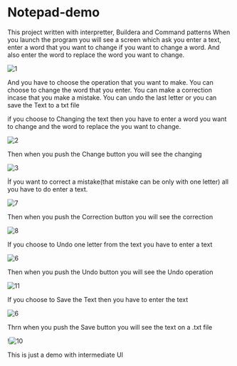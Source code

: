 # Notepad-demo
This project written with interpretter, Buildera and  Command patterns
When you launch the program you will see a screen which ask you enter a text, enter a word that you want to change if you want to change a word. 
And also enter the word to replace the word you want to change. 

![1](https://user-images.githubusercontent.com/72108390/117368401-27d89980-aecc-11eb-8171-5fc1f2e8e6b6.PNG)

And you have to choose the operation that you want to make. You can choose to change the word that you enter. 
You can make a correction incase that you make a mistake. You can undo the last letter or you can save the Text to a txt file

if you choose to Changing the text then you have to enter a word you want to change and the word to replace the you want to change. 

![2](https://user-images.githubusercontent.com/72108390/117369472-a08c2580-aecd-11eb-8ff2-e2bad5d8e530.PNG)

Then when you push the Change button you will see the changing

![3](https://user-images.githubusercontent.com/72108390/117369610-cf0a0080-aecd-11eb-9db0-246698239dd3.PNG)

İf you want to correct a mistake(that mistake can be only with one letter) all you have to do enter a text.

![7](https://user-images.githubusercontent.com/72108390/117370206-be0dbf00-aece-11eb-905d-8cfc7b3e2668.PNG)

Then when you push the Correction button you will see the correction

![8](https://user-images.githubusercontent.com/72108390/117370272-d54cac80-aece-11eb-9771-471634d4f561.PNG)

If you choose to Undo one letter from the text you have to enter a text 

![6](https://user-images.githubusercontent.com/72108390/117370035-76873300-aece-11eb-90f8-801806c91c1e.PNG)

Then when you push the Undo button you will see the Undo operation

![11](https://user-images.githubusercontent.com/72108390/117370921-c1ee1100-aecf-11eb-8431-6311fea5e9b6.PNG)

If you choose to Save the Text then you have to enter the text

![6](https://user-images.githubusercontent.com/72108390/117370035-76873300-aece-11eb-90f8-801806c91c1e.PNG)

Thrn when you push the Save button you will see the text on a .txt file

!![10](https://user-images.githubusercontent.com/72108390/117370703-78052b00-aecf-11eb-98a9-b42662ada330.PNG)

This is just a demo with intermediate UI

